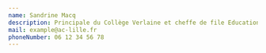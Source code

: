 ```yaml
---
name: Sandrine Macq
description: Principale du Collège Verlaine et cheffe de file Education nationale.
mail: example@ac-lille.fr
phoneNumber: 06 12 34 56 78
---
```

